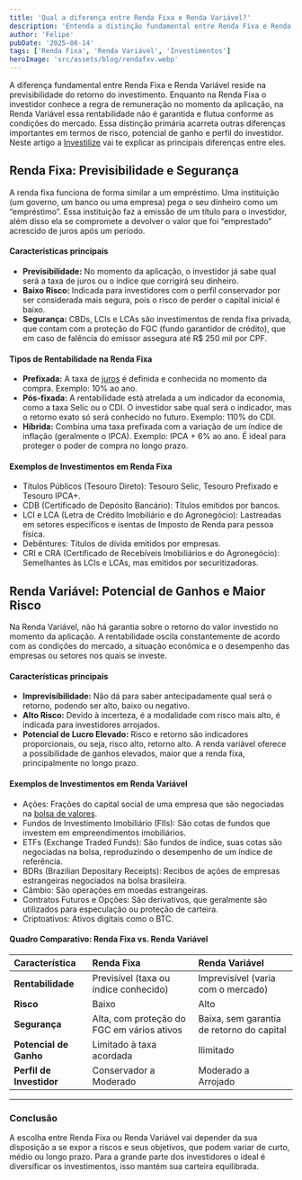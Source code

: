 ```yaml
---
title: 'Qual a diferença entre Renda Fixa e Renda Variável?'
description: 'Entenda a distinção fundamental entre Renda Fixa e Renda Variável, baseada na previsibilidade do retorno, risco, potencial de ganho e perfil de investidor.'
author: 'Felipe'
pubDate: '2025-08-14'
tags: ['Renda Fixa', 'Renda Variável', 'Investimentos']
heroImage: 'src/assets/blog/rendafxv.webp'
---
```


A diferença fundamental entre Renda Fixa e Renda Variável reside na previsibilidade do retorno do investimento. Enquanto na Renda Fixa o investidor conhece a regra de remuneração no momento da aplicação, na Renda Variável essa rentabilidade não é garantida e flutua conforme as condições do mercado. Essa distinção primária acarreta outras diferenças importantes em termos de risco, potencial de ganho e perfil do investidor. Neste artigo a [Investilize](https://investilize.com.br/) vai te explicar as principais diferenças entre eles.

## Renda Fixa: Previsibilidade e Segurança

A renda fixa funciona de forma similar a um empréstimo. Uma instituição (um governo, um banco ou uma empresa) pega o seu dinheiro como um “empréstimo”. Essa instituição faz a emissão de um título para o investidor, além disso ela se compromete a devolver o valor que foi “emprestado” acrescido de juros após um período.

#### Características principais
* **Previsibilidade:** No momento da aplicação, o investidor já sabe qual será a taxa de juros ou o índice que corrigirá seu dinheiro.
* **Baixo Risco:** Indicada para investidores com o perfil conservador por ser considerada mais segura, pois o risco de perder o capital inicial é baixo.
* **Segurança:** CBDs, LCIs e LCAs são investimentos de renda fixa privada, que contam com a proteção do FGC (fundo garantidor de crédito), que em caso de falência do emissor assegura até R$ 250 mil por CPF.

#### Tipos de Rentabilidade na Renda Fixa
* **Prefixada:** A taxa de [juros](https://investilize.com.br/blog/estrategias-para-acelerar-ganhos/) é definida e conhecida no momento da compra. Exemplo: 10% ao ano.
* **Pós-fixada:** A rentabilidade está atrelada a um indicador da economia, como a taxa Selic ou o CDI. O investidor sabe qual será o indicador, mas o retorno exato só será conhecido no futuro. Exemplo: 110% do CDI.
* **Híbrida:** Combina uma taxa prefixada com a variação de um índice de inflação (geralmente o IPCA). Exemplo: IPCA + 6% ao ano. É ideal para proteger o poder de compra no longo prazo.

#### Exemplos de Investimentos em Renda Fixa
* Títulos Públicos (Tesouro Direto): Tesouro Selic, Tesouro Prefixado e Tesouro IPCA+.
* CDB (Certificado de Depósito Bancário): Títulos emitidos por bancos.
* LCI e LCA (Letra de Crédito Imobiliário e do Agronegócio): Lastreadas em setores específicos e isentas de Imposto de Renda para pessoa física.
* Debêntures: Títulos de dívida emitidos por empresas.
* CRI e CRA (Certificado de Recebíveis Imobiliários e do Agronegócio): Semelhantes às LCIs e LCAs, mas emitidos por securitizadoras.

## Renda Variável: Potencial de Ganhos e Maior Risco

Na Renda Variável, não há garantia sobre o retorno do valor investido no momento da aplicação. A rentabilidade oscila constantemente de acordo com as condições do mercado, a situação econômica e o desempenho das empresas ou setores nos quais se investe.

#### Características principais
* **Imprevisibilidade:** Não dá para saber antecipadamente qual será o retorno, podendo ser alto, baixo ou negativo.
* **Alto Risco:** Devido à incerteza, é a modalidade com risco mais alto, é indicada para investidores arrojados.
* **Potencial de Lucro Elevado:** Risco e retorno são indicadores proporcionais, ou seja, risco alto, retorno alto. A renda variável oferece a possibilidade de ganhos elevados, maior que a renda fixa, principalmente no longo prazo.

#### Exemplos de Investimentos em Renda Variável
* Ações: Frações do capital social de uma empresa que são negociadas na [bolsa de valores](https://www.b3.com.br/pt_br/para-voce).
* Fundos de Investimento Imobiliário (FIIs): São cotas de fundos que investem em empreendimentos imobiliários.
* ETFs (Exchange Traded Funds): São fundos de índice, suas cotas são negociadas na bolsa, reproduzindo o desempenho de um índice de referência.
* BDRs (Brazilian Depositary Receipts): Recibos de ações de empresas estrangeiras negociados na bolsa brasileira.
* Câmbio: São operações em moedas estrangeiras.
* Contratos Futuros e Opções: São derivativos, que geralmente são utilizados para especulação ou proteção de carteira.
* Criptoativos: Ativos digitais como o BTC.

#### Quadro Comparativo: Renda Fixa vs. Renda Variável

| Característica         | Renda Fixa                                     | Renda Variável                             |
| :--------------------- | :--------------------------------------------- | :----------------------------------------- |
| **Rentabilidade** | Previsível (taxa ou índice conhecido)          | Imprevisível (varia com o mercado)         |
| **Risco** | Baixo                                          | Alto                                       |
| **Segurança** | Alta, com proteção do FGC em vários ativos     | Baixa, sem garantia de retorno do capital  |
| **Potencial de Ganho** | Limitado à taxa acordada                       | Ilimitado                                  |
| **Perfil de Investidor** | Conservador a Moderado                         | Moderado a Arrojado                        |

---

### Conclusão

A escolha entre Renda Fixa ou Renda Variável vai depender da sua disposição a se expor a riscos e seus objetivos, que podem variar de curto, médio ou longo prazo. Para a grande parte dos investidores o ideal é diversificar os investimentos, isso mantém sua carteira equilibrada.